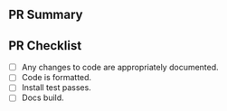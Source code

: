 <!--Provide a general summary of your changes in the title above, for
example "Improve interpToDB routines.".  Please avoid
non-descriptive titles such as "Addresses issue #8576".-->

## PR Summary

<!--Please provide at least 1-2 sentences describing the pull request in
detail.  Why is this change required?  What problem does it solve?-->

<!--If it fixes an open issue, please link to the issue here.-->

## PR Checklist

<!-- Note that some of these check boxes may not apply to all pull requests -->

- [ ] Any changes to code are appropriately documented.
- [ ] Code is formatted.
- [ ] Install test passes.
- [ ] Docs build.

